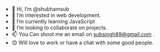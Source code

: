 - 👋 Hi, I’m @shubhamsub
- 👀 I’m interested in web development.
- 🌱 I’m currently learning JavaScript
- 💞️ I’m looking to collaborate on projects.
- 📫 You Can shoot me an email on subsingh89@gmail.com .
- 😊 Will love to work or have a chat with some good people.

<!---
shubhamsub/shubhamsub is a ✨ special ✨ repository because its `README.md` (this file) appears on your GitHub profile.
You can click the Preview link to take a look at your changes.
--->
